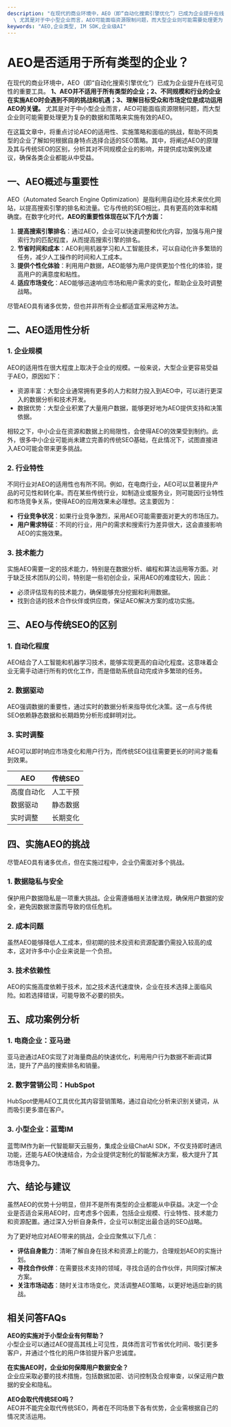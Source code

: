 ```yaml
---
description: "在现代的商业环境中，AEO（即“自动化搜索引擎优化”）已成为企业提升在线可见性的重要工具。 **1、AEO并不适用于所有类型的企业；2、不同规模和行业的企业在实施AEO时会遇到不同的挑战和机遇；3、理解目标受众和市场定位是成功运用AEO的关键。**\
  \ 尤其是对于中小型企业而言，AEO可能面临资源限制问题，而大型企业则可能需要处理更为复杂的数据和策略来实施有效的AEO。"
keywords: "AEO,企业类型, IM SDK,企业级AI"
---
```

# AEO是否适用于所有类型的企业？

在现代的商业环境中，AEO（即“自动化搜索引擎优化”）已成为企业提升在线可见性的重要工具。 **1、AEO并不适用于所有类型的企业；2、不同规模和行业的企业在实施AEO时会遇到不同的挑战和机遇；3、理解目标受众和市场定位是成功运用AEO的关键。** 尤其是对于中小型企业而言，AEO可能面临资源限制问题，而大型企业则可能需要处理更为复杂的数据和策略来实施有效的AEO。

在这篇文章中，将重点讨论AEO的适用性、实施策略和面临的挑战，帮助不同类型的企业了解如何根据自身特点选择合适的SEO策略。其中，将阐述AEO的原理及其与传统SEO的区别，分析其对不同规模企业的影响，并提供成功案例及建议，确保各类企业都能从中受益。

## **一、AEO概述与重要性**

AEO（Automated Search Engine Optimization）是指利用自动化技术来优化网站，以提高搜索引擎的排名和流量。它与传统的SEO相比，具有更高的效率和精确度。在数字化时代，**AEO的重要性体现在以下几个方面：**

1. **提高搜索引擎排名**：通过AEO，企业可以快速调整和优化内容，加强与用户搜索行为的匹配程度，从而提高搜索引擎的排名。
2. **节省时间和成本**：AEO利用机器学习和人工智能技术，可以自动化许多繁琐的任务，减少人工操作的时间和人工成本。
3. **提供个性化体验**：利用用户数据，AEO能够为用户提供更加个性化的体验，提高用户的满意度和粘性。
4. **适应市场变化**：AEO能够迅速响应市场和用户需求的变化，帮助企业及时调整战略。

尽管AEO具有诸多优势，但也并非所有企业都适宜采用这种方法。

## **二、AEO适用性分析**

### **1. 企业规模**

AEO的适用性在很大程度上取决于企业的规模。一般来说，大型企业更容易受益于AEO，原因如下：

- 资源丰富：大型企业通常拥有更多的人力和财力投入到AEO中，可以进行更深入的数据分析和技术开发。
- 数据优势：大型企业积累了大量用户数据，能够更好地为AEO提供支持和决策依据。

相较之下，中小企业在资源和数据上的局限性，会使得AEO的效果受到制约。此外，很多中小企业可能尚未建立完善的传统SEO基础，在此情况下，试图直接进入AEO可能会带来更多挑战。

### **2. 行业特性**

不同行业对AEO的适用性也有所不同。例如，在电商行业，AEO可以显著提升产品的可见性和转化率。而在某些传统行业，如制造业或服务业，则可能因行业特性和市场竞争关系，使得AEO的应用效果未必理想。这主要因为：

- **行业竞争状况**：如果行业竞争激烈，采用AEO可能需要面对更大的市场压力。
- **用户需求特征**：不同的行业，用户的需求和搜索行为差异很大，这会直接影响AEO的实施效果。

### **3. 技术能力**

实施AEO需要一定的技术能力，特别是在数据分析、编程和算法运用等方面。对于缺乏技术团队的公司，特别是一些初创企业，采用AEO的难度较大，因此：

- 必须评估现有的技术能力，确保能够充分挖掘和利用数据。
- 找到合适的技术合作伙伴或供应商，保证AEO解决方案的成功实施。

## **三、AEO与传统SEO的区别**

### **1. 自动化程度**

AEO结合了人工智能和机器学习技术，能够实现更高的自动化程度。这意味着企业无需手动进行所有的优化工作，而是借助系统自动完成许多繁琐的任务。

### **2. 数据驱动**

AEO强调数据的重要性，通过实时的数据分析来指导优化决策。这一点与传统SEO依赖静态数据和长期趋势分析形成鲜明对比。

### **3. 实时调整**

AEO可以即时响应市场变化和用户行为，而传统SEO往往需要更长的时间才能看到效果。

| AEO | 传统SEO |
|--------|--------------|
| 高度自动化 | 人工干预 |
| 数据驱动 | 静态数据 |
| 实时调整 | 长期变化 |

## **四、实施AEO的挑战**

尽管AEO具有诸多优点，但在实施过程中，企业仍需面对多个挑战。

### **1. 数据隐私与安全**

保护用户数据隐私是一项重大挑战。企业需遵循相关法律法规，确保用户数据的安全，避免因数据泄露而导致的信任危机。

### **2. 成本问题**

虽然AEO能够降低人工成本，但初期的技术投资和资源配置仍需投入较高的成本，这对许多中小企业来说是一个负担。

### **3. 技术依赖性**

AEO的实施高度依赖于技术，加之技术迭代速度快，企业在技术选择上面临风险。如若选择错误，可能导致不必要的损失。

## **五、成功案例分析**

### **1. 电商企业：亚马逊**

亚马逊通过AEO实现了对海量商品的快速优化，利用用户行为数据不断调试算法，提升了产品的搜索排名和销量。

### **2. 数字营销公司：HubSpot**

HubSpot使用AEO工具优化其内容营销策略，通过自动化分析来识别关键词，从而吸引更多潜在客户。

### **3. 小型企业：蓝莺IM**

蓝莺IM作为新一代智能聊天云服务，集成企业级ChatAI SDK，不仅支持即时通讯功能，还能与AEO快速结合，为企业提供定制化的智能解决方案，极大提升了其市场竞争力。

## **六、结论与建议**

虽然AEO的优势十分明显，但并不是所有类型的企业都能从中获益。决定一个企业是否适合采用AEO时，应考虑多个因素，包括企业规模、行业特性、技术能力和资源配置。通过深入分析自身条件，企业可以制定出最合适的SEO战略。

为了更好地应对AEO带来的挑战，企业应聚焦以下几点：

- **评估自身能力**：清晰了解自身在技术和资源上的能力，合理规划AEO的实施计划。
- **寻找合作伙伴**：在需要技术支持的领域，寻找合适的合作伙伴，共同探讨解决方案。
- **关注市场动态**：随时关注市场变化，灵活调整AEO策略，以更好地适应新的挑战。

## **相关问答FAQs**

**AEO的实施对于小型企业有何帮助？**  
小型企业可以通过AEO提高其线上可见性，具体而言可节省优化时间、吸引更多客户，并通过个性化的用户体验提升客户忠诚度。

**在实施AEO时，企业如何保障用户数据安全？**  
企业应采取必要的技术措施，包括数据加密、访问控制及合规审查，以保证用户数据的安全和隐私。

**AEO会取代传统SEO吗？**  
AEO并不能完全取代传统SEO，两者在不同场景下各有优势，企业需根据自己的情况灵活运用。
